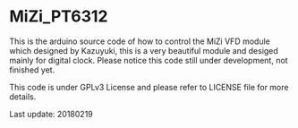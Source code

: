 # MiZi_PT6312
This is the arduino source code of how to control the MiZi VFD module which designed by Kazuyuki, this is a very beautiful module and desiged mainly for digital clock.
Please notice this code still under development, not finished yet.

This code is under GPLv3 License and please refer to LICENSE file for more details. 

Last update: 20180219
